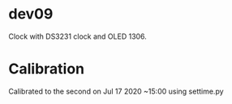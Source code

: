 # dev09

Clock with DS3231 clock and OLED 1306.

# Calibration

Calibrated to the second on Jul 17 2020 ~15:00
using settime.py

